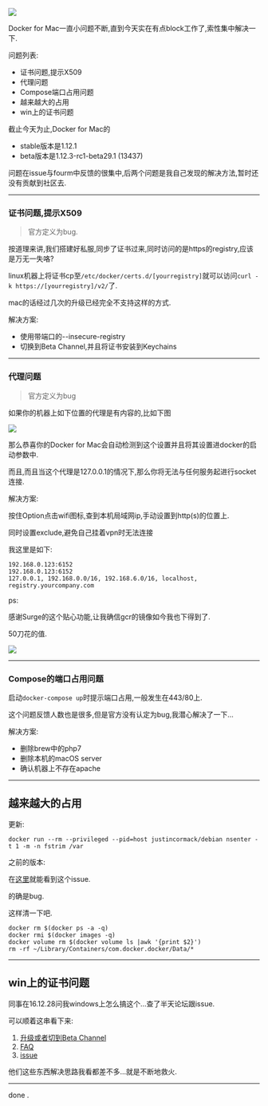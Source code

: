 ![](https://o4dyfn0ef.qnssl.com/image/2016-10-27-Screen%20Shot%202016-10-27%20at%2016.35.54.png?imageView2/2/h/300) 

Docker for Mac一直小问题不断,直到今天实在有点block工作了,索性集中解决一下. 

问题列表: 

- 证书问题,提示X509
- 代理问题
- Compose端口占用问题
- 越来越大的占用
- win上的证书问题 

截止今天为止,Docker for Mac的

- stable版本是1.12.1
- beta版本是1.12.3-rc1-beta29.1 (13437) 

问题在issue与fourm中反馈的很集中,后两个问题是我自己发现的解决方法,暂时还没有贡献到社区去. 

- - - - --- 

### 证书问题,提示X509 

> 官方定义为bug. 

按道理来讲,我们搭建好私服,同步了证书过来,同时访问的是https的registry,应该是万无一失咯? 

linux机器上将证书cp至`/etc/docker/certs.d/[yourregistry]`就可以访问`curl -k https://[yourregistry]/v2/`了. 

mac的话经过几次的升级已经完全不支持这样的方式. 

解决方案: 

- 使用带端口的--insecure-registry
- 切换到Beta Channel,并且将证书安装到Keychains
 
- - - - --- 

### 代理问题 

> 官方定义为bug 

如果你的机器上如下位置的代理是有内容的,比如下图 

![](https://o4dyfn0ef.qnssl.com/image/2016-10-27-Screen%20Shot%202016-10-27%20at%2016.24.44.png?imageView2/2/h/400) 

那么恭喜你的Docker for Mac会自动检测到这个设置并且将其设置进docker的启动参数中. 

而且,而且当这个代理是127.0.0.1的情况下,那么你将无法与任何服务起进行socket连接. 

解决方案: 

按住Option点击wifi图标,查到本机局域网ip,手动设置到http(s)的位置上. 

同时设置exclude,避免自己挂着vpn时无法连接

我这里是如下: 

```
192.168.0.123:6152
192.168.0.123:6152
127.0.0.1, 192.168.0.0/16, 192.168.6.0/16, localhost, registry.yourcompany.com
```

ps: 

感谢Surge的这个贴心功能,让我确信gcr的镜像如今我也下得到了. 

50刀花的值. 

![](https://o4dyfn0ef.qnssl.com/image/2016-10-27-Screen%20Shot%202016-10-27%20at%2016.27.38.png?imageView2/2/h/400) 

- - - - --- 

### Compose的端口占用问题 

启动`docker-compose up`时提示端口占用,一般发生在443/80上. 

这个问题反馈人数也是很多,但是官方没有认定为bug,我潜心解决了一下... 

解决方案: 

- 删除brew中的php7
- 删除本机的macOS server
- 确认机器上不存在apache 

- - - - --- 

## 越来越大的占用 

更新: 

```
docker run --rm --privileged --pid=host justincormack/debian nsenter -t 1 -m -n fstrim /var
```

之前的版本: 

在[这里](https://github.com/docker/for-mac/issues/371)就能看到这个issue. 

的确是bug. 

这样清一下吧. 

```
docker rm $(docker ps -a -q)
docker rmi $(docker images -q)
docker volume rm $(docker volume ls |awk '{print $2}')
rm -rf ~/Library/Containers/com.docker.docker/Data/*
```

- - - - -- 

## win上的证书问题 

同事在16.12.28问我windows上怎么搞这个...查了半天论坛跟issue. 

可以顺着这串看下来: 

1. [升级或者切到Beta Channel](https://docs.docker.com/docker-for-windows/#custom-registries)
2. [FAQ](https://docs.docker.com/docker-for-windows/faqs/#how-do-i-add-custom-ca-certificates)
3. [issue](https://github.com/docker/for-win/issues/48) 

他们这些东西解决思路我看都差不多...就是不断地救火. 

- - - - -- 


done . 











